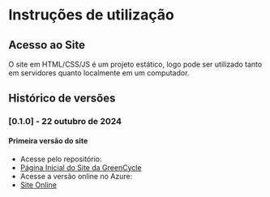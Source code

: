 # Instruções de utilização

## Acesso ao Site

O site em HTML/CSS/JS é um projeto estático, logo pode ser utilizado tanto em servidores quanto localmente em um computador.

## Histórico de versões

### [0.1.0] - 22 outubro de 2024
#### Primeira versão do site
- Acesse pelo repositório:
- <a href="Pages/01- Index.html">Página Inicial do Site da GreenCycle</a>
- Acesse a versão online no Azure:
- <a href="https://greencycle.z5.web.core.windows.net/index_empresarial.html"> Site Online
